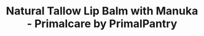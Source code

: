 ---
title: "Natural Tallow Lip Balm with Manuka - Primalcare by PrimalPantry"
description: "A moisturising and natural tallow lip balm without the chemical nasties. A Primalcare tallow lip balm by Primalpantry NZ. "
type: custom
layout: products/tallow-lip-balm
wipe: true
---